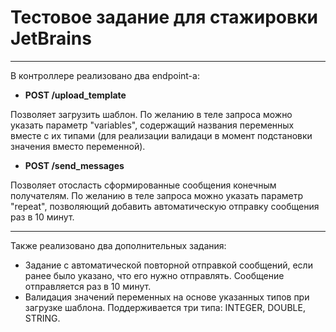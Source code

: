 # Тестовое задание для стажировки JetBrains 
***
В контроллере реализовано два endpoint-а:
* **POST /upload_template**

Позволяет загрузить шаблон. По желанию в теле запроса можно указать параметр "variables", содержащий названия переменных вместе с их типами (для реализации валидаци в момент подстановки значения вместо переменной).
* **POST /send_messages**

Позволяет отосласть сформированные сообщения конечным получателям. По желанию в теле запроса можно указать параметр "repeat", позволяющий добавить автоматическую отправку сообщения раз в 10 минут.
***
Также реализовано два дополнительных задания:
* Задание с автоматической повторной отправкой сообщений, если ранее было указано, что его нужно отправлять. Сообщение отправляется раз в 10 минут.
* Валидация значений переменных на основе указанных типов при загрузке шаблона. Поддерживается три типа: INTEGER, DOUBLE, STRING.
